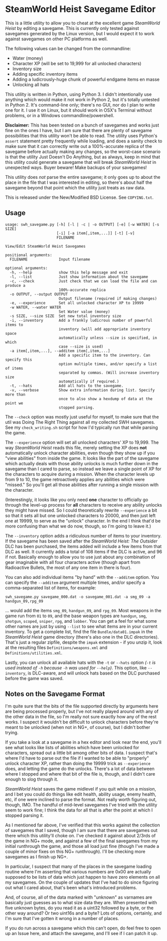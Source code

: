 SteamWorld Heist Savegame Editor
================================

This is a little utility to allow you to cheat at the excellent game
*SteamWorld Heist* by editing a savegame.  This is currently only tested
against savegames generated by the Linux version, but I would expect it to
work against savegames on other PC platforms as well.

The following values can be changed from the commandline:
 * Water (money)
 * Character XP (will be set to 19,999 for all unlocked characters)
 * Inventory size
 * Adding specific inventory items
 * Adding a ludicrously-huge chunk of powerful endgame items en masse
 * Unlocking all hats

This utility is written in Python, using Python 3.  I didn't intentionally
use anything which would make it not work in Python 2, but it's totally
untested in Python 2.  It's command-line only; there's no GUI, nor do I
plan to write one for it.  I use it on Linux, but it should work in OSX's
Terminal without problems, or in a Windows commandline/powershell.

**Disclaimer:** This has been tested on a bunch of savegames and works just
fine on the ones I have, but I am sure that there are plenty of savegame
possibilities that this utility won't be able to read.  The utility uses
Python's `assert` statement pretty frequently while loading, and does a
sanity check to make sure that it can correctly write out a 100%-accurate
replica of the savegame before actually making any changes, so the
worst-case scenario is that the utility Just Doesn't Do Anything, but as
always, keep in mind that this utility could generate a savegame that will
break *SteamWorld Heist* in unexpected ways.  Buyer beware!  Make backups
of your savegames!

This utility does *not* parse the entire savegame; it only goes up to about
the place in the file that I was interested in editing, so there's about
half the savegame beyond that point which the utility just treats as raw
data.

This is released under the New/Modified BSD License.  See `COPYING.txt`.

Usage
-----

```
usage: swh_savegame.py [-h] [-l | -c | -o OUTPUT] [-e] [-w WATER] [-s SIZE]
                       [-i] [-a item[,item,...]] [-t] [-v]
                       FILENAME

View/Edit SteamWorld Heist Savegames

positional arguments:
  FILENAME              Input filename

optional arguments:
  -h, --help            show this help message and exit
  -l, --list            Just show information about the savegame
  -c, --check           Just check that we can load the file and can produce a
                        100%-accurate replica
  -o OUTPUT, --output OUTPUT
                        Output filename (required if making changes)
  -e, --experience      Set all unlocked character XP to 19999
  -w WATER, --water WATER
                        Set Water value (money)
  -s SIZE, --size SIZE  Set new total inventory size
  -i, --inventory       Add a frankly ludicrous number of powerful items to
                        inventory (will add appropriate inventory space
                        automatically unless --size is specified, in which
                        case --size is used)
  -a item[,item,...], --additem item[,item,...]
                        Add a specific item to the inventory. Can specify this
                        option multiple times, and/or specify a list of items
                        separated by commas. (Will increase inventory size
                        automatically if required.)
  -t, --hats            Add all hats to the savegame.
  -v, --verbose         Show extra information during list. Specify more than
                        once to also show a hexdump of data at the point we
                        stopped parsing.
```

The `--check` option was mostly just useful for myself, to make sure that
the util was Doing The Right Thing against all my collected SWH savegames.
See my `check_writing.sh` script for how I'd typically run that while
parsing the game.

The `--experience` option will set all unlocked characters' XP to 19,999.
The way *SteamWorld Heist* reads this file, merely setting the XP does
**not** automatically unlock character abilities, even though they show up
if you "view abilities" from inside the game.  It looks like the part of
the savegame which actually deals with those ability unlocks is much
further down in the savegame than I cared to parse, so instead we leave a
single point of XP for the characters to acquire during a mission.  When
the character levels up from 9 to 10, the game retroactively applies any
abilities which were "missed."  So you'll get all those abilities after
running a single mission with the character.

(Interestingly, it looks like you only need **one** character to officially
go through the level-up process for **all** characters to receive any
ability unlocks they might have missed.  So I could theoretically rewrite
`--experience` a bit so that it sets all but one unlocked characters to
20000, and then just left one at 19999, to serve as the "unlock" character.
In the end I think that'd be more confusing than what we do now, though, so
I'm going to leave it.)

The `--inventory` option adds a ridiculous number of items to your
inventory.  If the savegame has been saved after the *SteamWorld Heist: The
Outsider* DLC has been purchased, the items added will include a few items
from that DLC as well.  It currently adds a total of 108 items if the DLC
is active, and 96 if not.  Basically enough to allow you to use just about
any combination of gear imaginable with all four characters active (though
apart from Radioactive Bullets, the most of any one item in there is four).

You can also add individual items "by hand" with the `--additem` option.
You can specify the `--additem` argument multiple times, and/or specify a
comma-separated list of items, for example:

    swh_savegame.py savegame_000.dat -o savegame_001.dat -a smg_09 -a handgun_09,rpg_09

... would add the items `smg_09`, `handgun_09`, and `rpg_09`.  Most weapons
in the game run from `01` to `09`, and the base weapon types are `handgun`,
`smg`, `shotgun`, `scoped`, `sniper`, `rpg`, and `lobber`.  You can get a
feel for what some other names are just by using `--list` to see what items
are in your current inventory.  To get a complete list, find the file
`Bundle/data01.impak` in the *SteamWorld Heist* game directory (there's
also one in the DLC directories).  That's just a regular zipfile, despite
the `impak` extension - if you unzip it, look at the resulting files
`Definitions/weapons.xml` and `Definitions/utilities.xml`.

Lastly, you can unlock all available hats with the `-t` or `--hats` option
*(`-t` is used instead of `-h` because `-h` was used for `--help`)*.  This
option, like `--inventory`, is DLC-aware, and will unlock hats based on the
DLC purchased before the game was saved.

Notes on the Savegame Format
----------------------------

I'm quite sure that the bits of the file supported directly by arguments
here are being processed properly, but I've not really played around with
any of the other data in the file, so I'm really not sure exactly how any
of the rest works.  I suspect it wouldn't be difficult to unlock characters
before they're meant to be unlocked (when not in NG+, of course), but I
didn't bother trying.

If you take a look at a savegame in a hex editor and look near the end,
you'll see what looks like lists of abilities which have been unlocked for
characters, spread out a little bit among other bits of data.  I suspect
that's where I'd have to parse out the file if I wanted to be able to
"properly" unlock character XP, rather than doing the 19999 trick as
`--experience` does, and letting the game do the unlocks.  There's a lot of
data between where I stopped and where that bit of the file is, though, and
I didn't care enough to slog through it.

*SteamWorld Heist* saves the game midlevel if you quit while on a mission,
and I bet you could do things like edit health, ability usage, enemy
health, etc, if one were inclined to parse the format.  Not really worth
figuring out, though, IMO.  The handful of mid-level savegames I've tried
with the utility seem to work fine; I think the data for all that is after
the point at which I stopped parsing it.

As I mentioned far above, I've verified that this works against the
collection of savegames that I saved, though I am sure that there are
savegames out there which this utility'll choke on.  I've checked it
against about 2/3rds of the game in NG+ mode, and against a few of the
final savegames from my initial runthrough the game, and those all load
just fine (though I've made a couple of minor fixes on this NG+
runthrough).  I'll be checking more savegames as I finish up NG+.

In particular, I suspect that many of the places in the savegame loading
routine where I'm asserting that various numbers are 0x00 are actually
supposed to be lists of data which just happen to have zero elements on all
my savegames.  On the couple of updates that I've had to do since figuring
out what I cared about, that's been what's introduced problems.

And, of course, all of the data marked with "unknown" as varnames are
basically just guesses as to what size data they are.  When presented with
five unknown bytes, do you read it as a uint32 followed by a byte, or the
other way around?  Or two uint16s and a byte?  Lots of options, certainly,
and I'm sure that I've gotten it wrong in a number of places.

If you do run across a savegame which this can't open, do feel free to open
up an Issue here, and attach the savegame, and I'll see if I can patch it
up.
